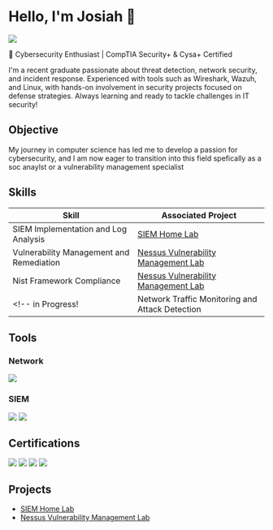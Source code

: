 # Hello, I'm Josiah 👋
<a href="http://www.linkedin.com/in/josiahsam"><img src="https://img.shields.io/badge/-LinkedIn-0072b1?&style=for-the-badge&logo=linkedin&logoColor=white" /></a>

🚀 Cybersecurity Enthusiast | CompTIA Security+  & Cysa+ Certified 

I'm a recent graduate passionate about threat detection, network security, and incident response. Experienced with tools such as Wireshark, Wazuh, and Linux, with hands-on involvement in security projects focused on defense strategies. Always learning and ready to tackle challenges in IT security!


## Objective
My journey in computer science has led me to develop a passion for cybersecurity, and I am now eager to transition into this field spefically as a soc anaylst or a vulnerability management specialist

## Skills
| Skill                                         | Associated Project         |
|-----------------------------------------------|----------------------------|
| SIEM Implementation and Log Analysis       | <a href="https://github.com/Josam85/SIEM-Home-Lab">SIEM Home Lab</a>|
| Vulnerability Management and Remediation| <a href="https://github.com/Josam85/Nessus-Vulnerability-Management-Lab">Nessus Vulnerability Management Lab</a>| 
|Nist Framework Compliance| <a href="https://github.com/Josam85/Nessus-Vulnerability-Management-Lab">Nessus Vulnerability Management Lab</a>|
<!-- in Progress! | Network Traffic Monitoring and Attack Detection | <a href="https://google.com">Detection Lab</a>| -->

## Tools

### Network
<div>
    <img src="https://img.shields.io/badge/-Wireshark-1679A7?&style=for-the-badge&logo=Wireshark&logoColor=white" />
</div>

<!-- ### Endpoint
<div>

</div> -->

### SIEM
<div>
    <img src="https://img.shields.io/badge/-Wazuh-EE7624?style=for-the-badge&logo=Wazuh&logoColor=white" />
    <img src="https://img.shields.io/badge/-Splunk-000000?&style=for-the-badge&logo=Splunk&logoColor=white" />
</div>

## Certifications
<div>
<img src="https://img.shields.io/badge/-Security%2B-FF0000?&style=for-the-badge&logo=CompTIA&logoColor=white" />
<img src="https://img.shields.io/badge/-CompTIA%20CySA%2B-EE0000?&style=for-the-badge&logo=CompTIA&logoColor=white" />
<img src="https://img.shields.io/badge/-Cisco%20Linux%20Essentials-2F9D27?&style=for-the-badge&logo=Cisco&logoColor=white" />
<img src="https://img.shields.io/badge/-Cisco%20Network%20Essentials-6A1B9A?&style=for-the-badge&logo=Cisco&logoColor=white" />




</div>

## Projects
- <a href="https://github.com/Josam85/SIEM-Home-Lab">SIEM Home Lab</a>
- <a href="https://github.com/Josam85/Nessus-Vulnerability-Management-Lab">Nessus Vulnerability Management Lab</a>

